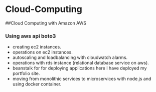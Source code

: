 # Cloud-Computing
##Cloud Computing with Amazon AWS 
### Using aws api boto3
- creating ec2 instances.
- operations on ec2 instances.
- autoscaling and loadbalancing with cloudwatch alarms.
- operations with rds instance (relational database service on aws).
- beanstalk for for deploying applications here I have deployed my portfolio site.
- moving from monolithic services to microservices with node.js and using docker container.
